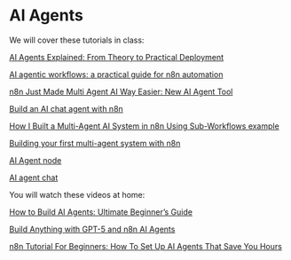 # AI Agents

We will cover these tutorials in class:

[AI Agents Explained: From Theory to Practical Deployment](https://blog.n8n.io/ai-agents/)

[AI agentic workflows: a practical guide for n8n automation](https://blog.n8n.io/ai-agentic-workflows/)

[n8n Just Made Multi Agent AI Way Easier: New AI Agent Tool](https://www.youtube.com/watch?v=lW5xEm7iSXk)

[Build an AI chat agent with n8n](https://docs.n8n.io/advanced-ai/intro-tutorial/)

[How I Built a Multi-Agent AI System in n8n Using Sub-Workflows example](https://community.n8n.io/t/how-i-built-a-multi-agent-ai-system-in-n8n-using-sub-workflows-example/120176)

[Building your first multi-agent system with n8n](https://medium.com/mitb-for-all/building-your-first-multi-agent-system-with-n8n-0c959d7139a1)

[AI Agent node](https://docs.n8n.io/integrations/builtin/cluster-nodes/root-nodes/n8n-nodes-langchain.agent/)

[AI agent chat](https://n8n.io/workflows/1954-ai-agent-chat/) 

You will watch these videos at home:


[How to Build AI Agents: Ultimate Beginner’s Guide](https://www.youtube.com/watch?v=a8NA0WGI9OI)

[Build Anything with GPT-5 and n8n AI Agents](https://www.youtube.com/watch?v=gGCwSIlIRlY)


[n8n Tutorial For Beginners: How To Set Up AI Agents That Save You Hours](https://www.youtube.com/watch?v=RRIgP3Msgqs)


